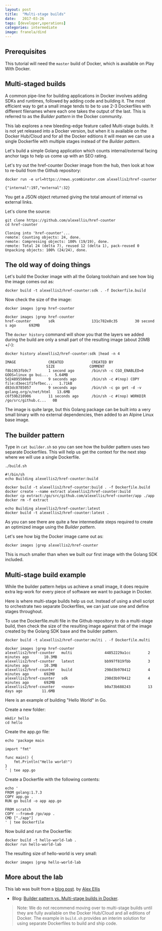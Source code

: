 ```yaml
---
layout: post
title:  "Multi-stage builds"
date:   2017-03-26
tags: [developer,operations]
categories: intermediate
image: franela/dind
---
```

## Prerequisites
This tutorial will need the `master` build of Docker, which is available on Play With Docker. 

## Multi-staged builds

A common pipe-line for building applications in Docker involves adding SDKs and runtimes, followed by adding code and building it. The most efficient way to get a small image tends to be to use 2-3 Dockerfiles with different filenames where each one takes the output of the last. This is referred to as the *Builder pattern* in the Docker community.

This lab explores a new bleeding-edge feature called Multi-stage builds. It is not yet released into a Docker version, but when it is available on the Docker Hub/Cloud and for all the Docker editions it will mean we can use a single Dockerfile with multiple stages instead of the *Builder pattern*.

Let's build a simple Golang application which counts internal/external facing anchor tags to help us come up with an SEO rating.

Let's try out the href-counter Docker image from the hub, then look at how to re-build from the Github repository:

```.term1
docker run -e url=https://news.ycombinator.com alexellis2/href-counter
```
```
{"internal":197,"external":32}
```

You get a JSON object returned giving the total amount of internal vs external links.

Let's clone the source:

```.term1
git clone https://github.com/alexellis/href-counter
cd href-counter
```
```
Cloning into 'href-counter'...
remote: Counting objects: 24, done.
remote: Compressing objects: 100% (19/19), done.
remote: Total 24 (delta 7), reused 12 (delta 1), pack-reused 0
Unpacking objects: 100% (24/24), done.
```

## The old way of doing things

Let's build the Docker image with all the Golang toolchain and see how big the image comes out as:

```.term1
docker build -t alexellis2/href-counter:sdk . -f Dockerfile.build
```

Now check the size of the image:

```.term1
docker images |grep href-counter
```
```
docker images |grep href-counter
href-counter        sdk                 131c782e8c35        30 second
s ago      692MB
```

The `docker history` command will show you that the layers we added during the build are only a small part of the resulting image (about 20MB +/-):

```.term1
docker history alexellis2/href-counter:sdk |head -n 4
```
```
IMAGE               CREATED             CREATED BY
                   SIZE                COMMENT
f8b1953fb9c7        1 second ago        /bin/sh -c CGO_ENABLED=0 GOOS=linux go bui...   5.64MB
5d24895500e8        9 seconds ago       /bin/sh -c #(nop) COPY file:d3eec1f1fefbec...   1.71kB
d83dc0785057        9 seconds ago       /bin/sh -c go get -d -v golang.org/x/net/html   13.6MB
c6f59b210906        11 seconds ago      /bin/sh -c #(nop) WORKDIR /go/src/github.c...   0B
```

The image is quite large, but this Golang package can be built into a very small binary with no external dependencies, then added to an Alpine Linux base image.

## The builder pattern

Type in `cat builder.sh` so you can see how the builder pattern uses two separate Dockerfiles. This will help us get the context for the next step where we will use a single Dockerfile.

```.term1
./build.sh
```
```
#!/bin/sh
echo Building alexellis2/href-counter:build

docker build -t alexellis2/href-counter:build . -f Dockerfile.build
docker create --name extract alexellis2/href-counter:build
docker cp extract:/go/src/github.com/alexellis/href-counter/app ./app
docker rm -f extract

echo Building alexellis2/href-counter:latest
docker build -t alexellis2/href-counter:latest .
```

As you can see there are quite a few intermediate steps required to create an optimized image using the *Builder pattern*.

Let's see how big the Docker image came out as:

```.term1
docker images |grep alexellis2/href-counter
```

This is much smaller than when we built our first image with the Golang SDK included.

## Multi-stage build example

While the builder pattern helps us achieve a small image, it does require extra leg-work for every piece of software we want to package in Docker.

Here is where multi-stage builds help us out. Instead of using a shell script to orchestrate two separate Dockerfiles, we can just use one and define stages throughout.

To use the Dockerfile.multi file in the Github repository to do a multi-stage build, then check the size of the resulting image against that of the image created by the Golang SDK base and the builder pattern.

```.term1
docker build -t alexellis2/href-counter:multi . -f Dockerfile.multi
```
```
docker images |grep href-counter
alexellis2/href-counter   multi               44852229a1cc        2 minutes ago       10.3MB
alexellis2/href-counter   latest              bb997f819fbb        3 minutes ago       10.3MB
alexellis2/href-counter   build               298d3b970412        4 minutes ago       692MB
alexellis2/href-counter   sdk                 298d3b970412        4 minutes ago       692MB
alexellis2/href-counter   <none>              b0a73b688243        13 days ago         11.6MB
```

Here is an example of building "Hello World" in Go.

Create a new folder:
```.term1
mkdir hello
cd hello
```

Create the app.go file:

```.term1
echo 'package main

import "fmt"

func main() {
    fmt.Println("Hello world!")
}
' | tee app.go
```

Create a Dockerfile with the following contents:

```.term1
echo '
FROM golang:1.7.3
COPY app.go .
RUN go build -o app app.go

FROM scratch
COPY --from=0 /go/app .
CMD ["./app"]
' | tee Dockerfile
```

Now build and run the Dockerfile:

```.term1
docker build -t hello-world-lab .
docker run hello-world-lab
```

The resulting size of hello-world is very small:

```.term1
docker images |grep hello-world-lab
```

## More about the lab

This lab was built from a [blog post](http://blog.alexellis.io/mutli-stage-docker-builds/). by [Alex Ellis](https://twitter.com/alexellisuk)

* Blog: [Builder pattern vs. Multi-stage builds in Docker](http://blog.alexellis.io/mutli-stage-docker-builds/).

> Note: We do not recommend moving over to multi-stage builds until they are fully available on the Docker Hub/Cloud and all editions of Docker. The example in `build.sh` provides an interim solution for using separate Dockerfiles to build and ship code.
